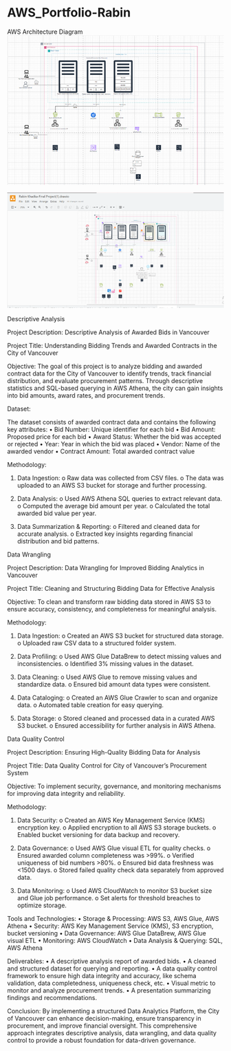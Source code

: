 # AWS_Portfolio-Rabin

AWS Architecture Diagram
![AWS Architecture Diagram](images/Picture1.png)

![AWS Architecture Diagram](images/Picture2.png)

Descriptive Analysis

Project Description: Descriptive Analysis of Awarded Bids in Vancouver

Project Title: Understanding Bidding Trends and Awarded Contracts in the City of Vancouver

Objective:
The goal of this project is to analyze bidding and awarded contract data for the City of Vancouver to identify trends, track financial distribution, and evaluate procurement patterns. Through descriptive statistics and SQL-based querying in AWS Athena, the city can gain insights into bid amounts, award rates, and procurement trends.

Dataset:

The dataset consists of awarded contract data and contains the following key attributes:
•	Bid Number: Unique identifier for each bid
•	Bid Amount: Proposed price for each bid
•	Award Status: Whether the bid was accepted or rejected
•	Year: Year in which the bid was placed
•	Vendor: Name of the awarded vendor
•	Contract Amount: Total awarded contract value

Methodology:

1.	Data Ingestion:
o	Raw data was collected from CSV files.
o	The data was uploaded to an AWS S3 bucket for storage and further processing.

3.	Data Analysis:
o	Used AWS Athena SQL queries to extract relevant data.
o	Computed the average bid amount per year.
o	Calculated the total awarded bid value per year.

4.	Data Summarization & Reporting:
o	Filtered and cleaned data for accurate analysis.
o	Extracted key insights regarding financial distribution and bid patterns.


Data Wrangling

Project Description: Data Wrangling for Improved Bidding Analytics in Vancouver

Project Title: Cleaning and Structuring Bidding Data for Effective Analysis

Objective:
To clean and transform raw bidding data stored in AWS S3 to ensure accuracy, consistency, and completeness for meaningful analysis.

Methodology:

1.	Data Ingestion:
o	Created an AWS S3 bucket for structured data storage.
o	Uploaded raw CSV data to a structured folder system.

3.	Data Profiling:
o	Used AWS Glue DataBrew to detect missing values and inconsistencies.
o	Identified 3% missing values in the dataset.

5.	Data Cleaning:
o	Used AWS Glue to remove missing values and standardize data.
o	Ensured bid amount data types were consistent.

7.	Data Cataloging:
o	Created an AWS Glue Crawler to scan and organize data.
o	Automated table creation for easy querying.

9.	Data Storage:
o	Stored cleaned and processed data in a curated AWS S3 bucket.
o	Ensured accessibility for further analysis in AWS Athena.


Data Quality Control

Project Description: Ensuring High-Quality Bidding Data for Analysis

Project Title: Data Quality Control for City of Vancouver’s Procurement System

Objective:
To implement security, governance, and monitoring mechanisms for improving data integrity and reliability.

Methodology:
1.	Data Security:
o	Created an AWS Key Management Service (KMS) encryption key.
o	Applied encryption to all AWS S3 storage buckets.
o	Enabled bucket versioning for data backup and recovery.

3.	Data Governance:
o	Used AWS Glue visual ETL for quality checks.
o	Ensured awarded column completeness was >99%.
o	Verified uniqueness of bid numbers >80%.
o	Ensured bid data freshness was <1500 days.
o	Stored failed quality check data separately from approved data.

5.	Data Monitoring:
o	Used AWS CloudWatch to monitor S3 bucket size and Glue job performance.
o	Set alerts for threshold breaches to optimize storage.

Tools and Technologies:
•	Storage & Processing: AWS S3, AWS Glue, AWS Athena
•	Security: AWS Key Management Service (KMS), S3 encryption, bucket versioning
•	Data Governance: AWS Glue DataBrew, AWS Glue visual ETL
•	Monitoring: AWS CloudWatch
•	Data Analysis & Querying: SQL, AWS Athena


Deliverables:
•	A descriptive analysis report of awarded bids.
•	A cleaned and structured dataset for querying and reporting.
•	A data quality control framework to ensure high data integrity and accuracy, like schema validation, data completedness, uniqueness check, etc.
•	Visual metric to monitor and analyze procurement trends.
•	A presentation summarizing findings and recommendations.

Conclusion:
By implementing a structured Data Analytics Platform, the City of Vancouver can enhance decision-making, ensure transparency in procurement, and improve financial oversight. This comprehensive approach integrates descriptive analysis, data wrangling, and data quality control to provide a robust foundation for data-driven governance.

